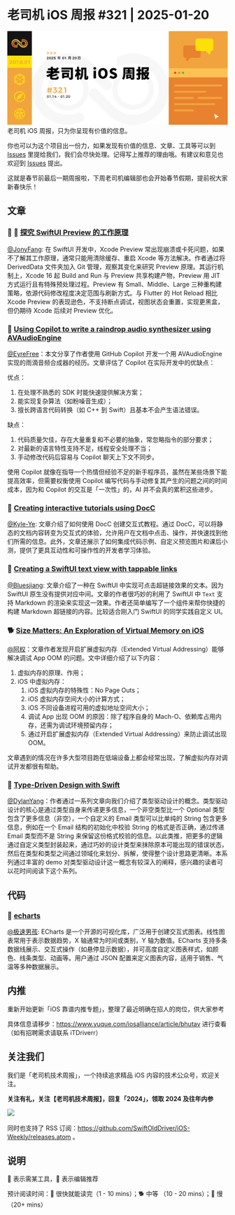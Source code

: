 # 老司机 iOS 周报 #321 | 2025-01-20

![ios-weekly](https://github.com/SwiftOldDriver/iOS-Weekly/blob/master/assets/weekly-header/321.jpg?raw=true)
老司机 iOS 周报，只为你呈现有价值的信息。

你也可以为这个项目出一份力，如果发现有价值的信息、文章、工具等可以到 [Issues](https://github.com/SwiftOldDriver/iOS-Weekly/issues) 里提给我们，我们会尽快处理。记得写上推荐的理由哦。有建议和意见也欢迎到 [Issues](https://github.com/SwiftOldDriver/iOS-Weekly/issues) 提出。

这就是春节前最后一期周报啦，下周老司机编辑部也会开始春节假期，提前祝大家新春快乐！

## 文章

### 🌟 🐎 [探究 SwiftUI Preview 的工作原理](https://onee.me/zh/blog/how-new-xcode-swiftui-preview-works-under-the-hood/)

[@JonyFang](https://github.com/jonyfang): 在 SwiftUI 开发中，Xcode Preview 常出现崩溃或卡死问题，如果不了解其工作原理，通常只能用清除缓存、重启 Xcode 等方法解决。作者通过将 DerivedData 文件夹加入 Git 管理，观察其变化来研究 Preview 原理。其运行机制上，Xcode 16 起 Build and Run 与 Preview 共享构建产物，Preview 用 JIT 方式运行且有特殊预处理过程。Preview 有 Small、Middle、Large 三种重构建策略，依源代码修改程度决定范围与刷新方式。与 Flutter 的 Hot Reload 相比 Xcode Preview 的表现逊色，不支持断点调试，视图状态会重置，实现更黑盒，但仍期待 Xcode 后续对 Preview 优化。

### 🐢 [Using Copilot to write a raindrop audio synthesizer using AVAudioEngine](https://www.cocoawithlove.com/blog/copilot-raindrop-generator.html)

[@EyreFree](https://github.com/EyreFree)：本文分享了作者使用 GitHub Copilot 开发一个用 AVAudioEngine 实现的雨滴音频合成器的经历。文章评估了 Copilot 在实际开发中的优缺点：

优点：
1. 在处理不熟悉的 SDK 时能快速提供解决方案；
2. 能实现复杂算法（如粉噪音生成）；
3. 擅长跨语言代码转换（如 C++ 到 Swift）且基本不会产生语法错误。

缺点：
1. 代码质量欠佳，存在大量重复和不必要的抽象，常忽略指令的部分要求；
2. 对最新的语言特性支持不足，线程安全处理不当；
3. 手动修改代码后容易与 Copilot 聊天上下文不同步。

使用 Copilot 就像在指导一个热情但经验不足的新手程序员，虽然在某些场景下能提高效率，但需要权衡使用 Copilot 编写代码与手动修复其产生的问题之间的时间成本，因为和 Copilot 的交互是「一次性」的，AI 并不会真的累积这些进步。


### 🐎 [Creating interactive tutorials using DocC](https://www.nutrient.io/blog/creating-interactive-tutorials-using-docc/)

[@Kyle-Ye](https://github.com/Kyle-Ye): 文章介绍了如何使用 DocC 创建交互式教程。通过 DocC，可以将静态的文档内容转变为交互式的体验，允许用户在文档中点击、操作，并快速找到他们所需的信息。此外，文章还展示了如何集成代码示例、自定义预览图片和课后小测，提供了更具互动性和可操作性的开发者学习体验。

### 🐎 [Creating a SwiftUI text view with tappable links](https://danielsaidi.com/blog/2024/12/18/creating-a-swiftui-text-view-with-tappable-links)

[@Bluesjiang](https://github.com/bluesjiang): 文章介绍了一种在 SwiftUI 中实现可点击超链接效果的文本。因为 SwiftUI 原生没有提供对应中间。文章的作者很巧妙的利用了 SwiftUI 中 `Text` 支持 Markdown 的渲染来实现这一效果。作者还简单编写了一个组件来帮你快捷的构建 Markdown 超链接的内容。比较适合刚入门 SwiftUI 的同学实践自定义 UI。

### 🐕 [Size Matters: An Exploration of Virtual Memory on iOS](https://alwaysprocessing.blog/2022/02/20/size-matters)

[@阿权](https://github.com/bqlin)：文章作者发现开启扩展虚拟内存（Extended Virtual Addressing）能够解决调试 App OOM 的问题。文中详细介绍了以下内容：

1. 虚拟内存的原理、作用；
2. iOS 中虚拟内存：
   1. iOS 虚拟内存的特殊性：No Page Outs；
   2. iOS 虚拟内存空间大小的计算方式；
   3. iOS 不同设备进程可用的虚拟地址空间大小；
   4. 调试 App 出现 OOM 的原因：除了程序自身的 Mach-O、依赖库占用内存，还需为调试环境预留内存；
   5. 通过开启扩展虚拟内存（Extended Virtual Addressing）来防止调试出现 OOM。

文章遇到的情况在许多大型项目跑在低端设备上都会经常出现，了解虚拟内存对调试开发都很有帮助。

### 🐢 [Type-Driven Design with Swift](https://swiftology.io/collections/type-driven-design/)

[@DylanYang](https://github.com/Dylan19Yang)：作者通过一系列文章向我们介绍了类型驱动设计的概念。类型驱动设计的核心是通过类型自身来传递更多信息，一个非空类型比一个 Optional 类型包含了更多信息（非空），一个自定义的 Email 类型可以比单纯的 String 包含更多信息，例如在一个 Email 结构的初始化中校验 String 的格式是否正确，通过传递 Email 类型而不是 String 来保留这份格式校验的信息。以此类推，把更多的逻辑通过自定义类型封装起来，通过巧妙的设计类型来抹除原本可能出现的错误状态，然后在类型和类型之间通过领域化来划分、拆解，使得整个设计思路更清晰。本系列通过丰富的 demo 对类型驱动设计这一概念有较深入的阐释，感兴趣的读者可以花时间阅读下这个系列。

## 代码

### 🐎 [echarts](https://echarts.apache.org/examples/zh/index.html#chart-type-line)

[@极速男孩](https://github.com/ztlyyznf001): ECharts 是一个开源的可视化库，广泛用于创建交互式图表。线性图表常用于表示数据趋势，X 轴通常为时间或类别，Y 轴为数值。ECharts 支持多条数据线展示、交互式操作（如悬停显示数据），并可高度自定义图表样式，如颜色、线条类型、动画等。用户通过 JSON 配置来定义图表内容，适用于销售、气温等多种数据展示。

## 内推

重新开始更新「iOS 靠谱内推专题」，整理了最近明确在招人的岗位，供大家参考

具体信息请移步：https://www.yuque.com/iosalliance/article/bhutav 进行查看（如有招聘需求请联系 iTDriverr）

## 关注我们

我们是「老司机技术周报」，一个持续追求精品 iOS 内容的技术公众号，欢迎关注。

**关注有礼，关注【老司机技术周报】，回复「2024」，领取 2024 及往年内参**

![](https://github.com/SwiftOldDriver/iOS-Weekly/blob/master/assets/qrcode_for_wechat.jpg?raw=true)

同时也支持了 RSS 订阅：https://github.com/SwiftOldDriver/iOS-Weekly/releases.atom 。

## 说明

🚧 表示需某工具，🌟 表示编辑推荐

预计阅读时间：🐎 很快就能读完（1 - 10 mins）；🐕 中等 （10 - 20 mins）；🐢 慢（20+ mins）
